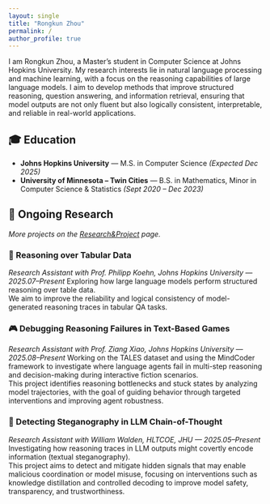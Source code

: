 ```yaml
---
layout: single
title: "Rongkun Zhou"
permalink: /
author_profile: true
---
```


<!-- ===== Self Summary ===== -->
I am Rongkun Zhou, a Master’s student in Computer Science at Johns Hopkins University.
My research interests lie in natural language processing and machine learning, with a focus on the reasoning capabilities of large language models. 
I aim to develop methods that improve structured reasoning, question answering, and information retrieval, ensuring that model outputs are not only fluent but also logically consistent, interpretable, and reliable in real-world applications.

## 🎓 Education
- **Johns Hopkins University** — M.S. in Computer Science *(Expected Dec 2025)*  
- **University of Minnesota – Twin Cities** — B.S. in Mathematics, Minor in Computer Science & Statistics *(Sept 2020 – Dec 2023)*

## 🔬 Ongoing Research <a id="ongoing"></a>
<em>More projects on the <a href="/research-project/">Research&Project</a> page.</em>

### 🧠 Reasoning over Tabular Data  
*Research Assistant with Prof. Philipp Koehn, Johns Hopkins University — 2025.07–Present*
Exploring how large language models perform structured reasoning over table data.  
We aim to improve the reliability and logical consistency of model-generated reasoning traces in tabular QA tasks.

### 🎮 Debugging Reasoning Failures in Text-Based Games  
*Research Assistant with Prof. Ziang Xiao, Johns Hopkins University — 2025.08–Present*
Working on the TALES dataset and using the MindCoder framework to investigate where language agents fail in multi-step reasoning and decision-making during interactive fiction scenarios.  
This project identifies reasoning bottlenecks and stuck states by analyzing model trajectories, with the goal of guiding behavior through targeted interventions and improving agent robustness.

### 🔐 Detecting Steganography in LLM Chain-of-Thought  
*Research Assistant with William Walden, HLTCOE, JHU — 2025.05–Present*  
Investigating how reasoning traces in LLM outputs might covertly encode information (textual steganography).  
This project aims to detect and mitigate hidden signals that may enable malicious coordination or model misuse, focusing on interventions such as knowledge distillation and controlled decoding to improve model safety, transparency, and trustworthiness.
